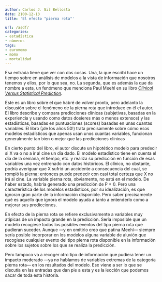 ```yaml
---
author: Carlos J. Gil Bellosta
date: 2100-12-13
title: 'El efecto "pierna rota"'

url: /asdf/
categories:
- estadística
- números
tags:
- euromomo
- momo
- mortalidad
---
```


Esa entrada tiene que ver con dos cosas. Una, la que escribí hace un tiempo sobre en análisis de modelos a la vista de información que nosotros tenemos y ellos, por lo que sea, no. La segunda, que es además la que da nombre a esta, un fenómeno que menciona Paul Meehl en su libro [_Clinical Versus Statistical Prediction_](https://www.goodreads.com/book/show/3183060-clinical-versus-statistical-prediction).

Este es un libro sobre el que habré de volver pronto, pero adelanto la discusión sobre el fenómeno de la pierna rota que introduce en él el autor. El libro describe y compara predicciones clínicas (subjetivas, basadas en la experiencia y usando como datos dosieres más o menos extensos) y las estadísticas, basadas en puntuaciones (scores) basadas en unas cuantas variables. El libro (¡de los años 50!) trata precisamente sobre cómo esos modelos estadísticos que apenas usan unos cuantas variables, funcionan generalmente tan bien o mejor que las predicciones clínicas

En cierto punto del libro, el autor discute un hipotético modelo para predecir si X va o no a ir al cine un día dado. El modelo estadístico tiene en cuenta el día de la semana, el tiempo, etc. y realiza su predicción en función de esas variables una vez entrenado con datos históricos. El clínico, no obstante, podría averiguar que X sufrió un accidente a consecuencia del cual, se rompió la pierna; entonces puede predecir con casi total certeza que X no irá al cine. La variable pierna rota, obviamente, no está en el modelo. De haber estado, habría generado una predicción de P = 0. Pero una característica de los modelos estadísticos, por su idealización, es que ignoran gran parte de la información disponible. Pero saber precisamente qué es aquello que ignora el modelo ayuda a tanto a entenderlo como a mejorar sus predicciones.

En efecto de la pierna rota se refiere exclusivamente a variables muy atípicas de un impacto grande en la predicción. Sería imposible que un modelo recogiese todos los posibles eventos del tipo pierna rota que pudieran suceder. Aunque —y en omitirlo creo que patina Meehl— siempre sería posible incorporar en los modelos alguna variable de aluvión que recogiese cualquier evento del tipo pierna rota disponible en la información sobre los sujetos sobre los que se realiza la predicción.

Pero tampoco va a recoger otro tipo de información que pudiera tener un impacto moderado —ya no hablamos de variables extremas de la categoría pierna rota— en los resultados del modelo. Eso viene a ser lo que se discutía en las entradas que dan pie a esta y es la lección que podemos sacar de toda esta historia.